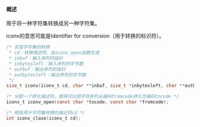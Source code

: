 #### 概述

用于将一种字符集转换成另一种字符集。

iconv的意思可能是Identifier for conversion（用于转换的标识符）。

```c
/* 实现字符集的转换
 * cd：转换描述符，由iconv_open函数生成
 * inbuf：输入序列的指针
 * inbytesleft：输入序列的字节数
 * outbuf：输出序列的指针
 * outbytesleft：输出序列的字节数
 */
size_t iconv(iconv_t cd, char **inbuf, size_t *inbytesleft, char **outbuf, size_t *outbytesleft);

/* 分配一个转化描述符，使得可以把字符序列从编码fromcode转化为编码tocode */
iconv_t iconv_open(const char *tocode, const char *fromcode);

/* 释放用于字符集转换的描述符cd */
int iconv_close(iconv_t cd);
```

